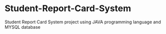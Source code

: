 # Student-Report-Card-System
Student Report Card System project using JAVA programming language and MYSQL database
